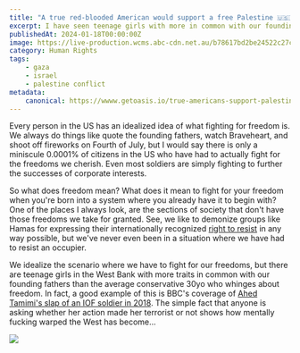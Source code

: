 ```yaml
---
title: "A true red-blooded American would support a free Palestine 🇺🇸🇵🇸"
excerpt: I have seen teenage girls with more in common with our founding fathers than the average 34yo conservative we see today
publishedAt: 2024-01-18T00:00:00Z
image: https://live-production.wcms.abc-cdn.net.au/b78617bd2be24522c27c83d58e645fdb?impolicy=wcms_crop_resize&cropH=931&cropW=1398&xPos=0&yPos=111&width=862&height=575
category: Human Rights
tags: 
    - gaza
    - israel
    - palestine conflict
metadata:
    canonical: https://wwww.getoasis.io/true-americans-support-palestine
---
```


Every person in the US has an idealized idea of what fighting for freedom is. We always do things like quote the founding fathers, watch Braveheart, and shoot off fireworks on Fourth of July, but I would say there is only a miniscule 0.0001% of citizens in the US who have had to actually fight for the freedoms we cherish. Even most soldiers are simply fighting to further the successes of corporate interests. 

So what does freedom mean? What does it mean to fight for your freedom when you're born into a system where you already have it to begin with? One of the places I always look, are the sections of society that don't have those freedoms we take for granted. See, we like to demonize groups like Hamas for expressing their internationally recognized [right to resist](https://www.aljazeera.com/opinions/2017/7/20/palestinians-have-a-legal-right-to-armed-struggle) in any way possible, but we've never even been in a situation where we have had to resist an occupier. 

We idealize the scenario where we have to fight for our freedoms, but there are teenage girls in the West Bank with more traits in common with our founding fathers than the average conservative 30yo who whinges about freedom. In fact, a good example of this is BBC's coverage of [Ahed Tamimi's slap of an IOF soldier in 2018](https://www.bbc.com/news/av/world-middle-east-42884885). The simple fact that anyone is asking whether her action made her terrorist or not shows how mentally fucking warped the West has become... 

[![](~/assets/images/membersonly.png)](https://joinoasis.mn.co/plans/372205?bundle_token=d59e43884a647b8227f91e0b1d9dc2ce&utm_source=manual)